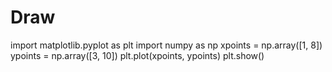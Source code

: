 # Draw
import matplotlib.pyplot as plt import numpy as np  xpoints = np.array([1, 8]) ypoints = np.array([3, 10])  plt.plot(xpoints, ypoints) plt.show()
